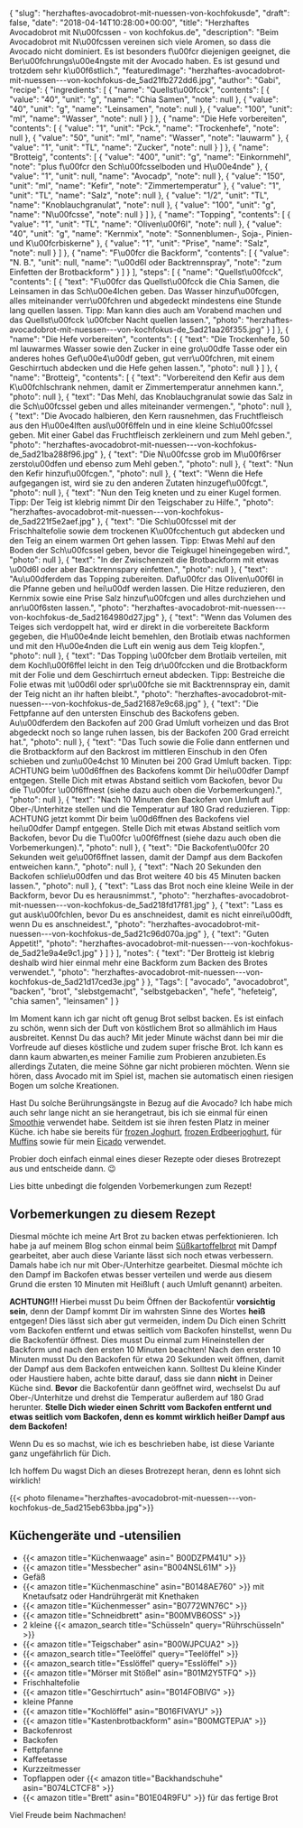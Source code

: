 {
    "slug": "herzhaftes-avocadobrot-mit-nuessen-von-kochfokusde",
    "draft": false,
    "date": "2018-04-14T10:28:00+00:00",
    "title": "Herzhaftes Avocadobrot mit N\u00fcssen - von kochfokus.de",
    "description": "Beim Avocadobrot mit N\u00fcssen vereinen sich viele Aromen, so dass die Avocado nicht dominiert. Es ist besonders f\u00fcr diejenigen geeignet, die Ber\u00fchrungs\u00e4ngste mit der Avocado haben. Es ist gesund und trotzdem sehr k\u00f6stlich.",
    "featuredImage": "herzhaftes-avocadobrot-mit-nuessen---von-kochfokus-de_5ad21fb272dd6.jpg",
    "author": "Gabi",
    "recipe": {
        "ingredients": [
            {
                "name": "Quellst\u00fcck",
                "contents": [
                    {
                        "value": "40",
                        "unit": "g",
                        "name": "Chia Samen",
                        "note": null
                    },
                    {
                        "value": "40",
                        "unit": "g",
                        "name": "Leinsamen",
                        "note": null
                    },
                    {
                        "value": "100",
                        "unit": "ml",
                        "name": "Wasser",
                        "note": null
                    }
                ]
            },
            {
                "name": "Die Hefe vorbereiten",
                "contents": [
                    {
                        "value": "1",
                        "unit": "Pck.",
                        "name": "Trockenhefe",
                        "note": null
                    },
                    {
                        "value": "50",
                        "unit": "ml",
                        "name": "Wasser",
                        "note": "lauwarm"
                    },
                    {
                        "value": "1",
                        "unit": "TL",
                        "name": "Zucker",
                        "note": null
                    }
                ]
            },
            {
                "name": "Brotteig",
                "contents": [
                    {
                        "value": "400",
                        "unit": "g",
                        "name": "Einkornmehl",
                        "note": "plus f\u00fcr den Sch\u00fcsselboden und H\u00e4nde"
                    },
                    {
                        "value": "1",
                        "unit": null,
                        "name": "Avocadp",
                        "note": null
                    },
                    {
                        "value": "150",
                        "unit": "ml",
                        "name": "Kefir",
                        "note": "Zimmertemperatur"
                    },
                    {
                        "value": "1",
                        "unit": "TL",
                        "name": "Salz",
                        "note": null
                    },
                    {
                        "value": "1\/2",
                        "unit": "TL",
                        "name": "Knoblauchgranulat",
                        "note": null
                    },
                    {
                        "value": "100",
                        "unit": "g",
                        "name": "N\u00fcsse",
                        "note": null
                    }
                ]
            },
            {
                "name": "Topping",
                "contents": [
                    {
                        "value": "1",
                        "unit": "TL",
                        "name": "Oliven\u00f6l",
                        "note": null
                    },
                    {
                        "value": "40",
                        "unit": "g",
                        "name": "Kernmix",
                        "note": "Sonnenblumen-, Soja-, Pinien- und K\u00fcrbiskerne"
                    },
                    {
                        "value": "1",
                        "unit": "Prise",
                        "name": "Salz",
                        "note": null
                    }
                ]
            },
            {
                "name": "F\u00fcr die Backform",
                "contents": [
                    {
                        "value": "N. B.",
                        "unit": null,
                        "name": "\u00d6l oder  Backtrennspray",
                        "note": "zum Einfetten der Brotbackform"
                    }
                ]
            }
        ],
        "steps": [
            {
                "name": "Quellst\u00fcck",
                "contents": [
                    {
                        "text": "F\u00fcr das Quellst\u00fcck die Chia Samen, die Leinsamen in das Sch\u00e4lchen geben. Das Wasser hinzuf\u00fcgen, alles miteinander verr\u00fchren und abgedeckt mindestens eine Stunde lang quellen lassen. Tipp: Man kann dies auch am Vorabend machen und das Quellst\u00fcck \u00fcber Nacht quellen lassen.",
                        "photo": "herzhaftes-avocadobrot-mit-nuessen---von-kochfokus-de_5ad21aa26f355.jpg"
                    }
                ]
            },
            {
                "name": "Die Hefe vorbereiten",
                "contents": [
                    {
                        "text": "Die Trockenhefe, 50 ml lauwarmes Wasser sowie den Zucker in eine gro\u00dfe Tasse oder ein anderes hohes Gef\u00e4\u00df geben, gut verr\u00fchren, mit einem Geschirrtuch abdecken und die Hefe gehen lassen.",
                        "photo": null
                    }
                ]
            },
            {
                "name": "Brotteig",
                "contents": [
                    {
                        "text": "Vorbereitend den Kefir aus dem K\u00fchlschrank nehmen, damit er Zimmertemperatur annehmen kann.",
                        "photo": null
                    },
                    {
                        "text": "Das Mehl, das Knoblauchgranulat sowie das Salz in die Sch\u00fcssel geben und alles miteinander vermengen.",
                        "photo": null
                    },
                    {
                        "text": "Die Avocado halbieren, den Kern rausnehmen, das Fruchtfleisch aus den H\u00e4lften ausl\u00f6ffeln und in eine kleine Sch\u00fcssel geben. Mit einer Gabel das Fruchtfleisch zerkleinern und zum Mehl geben.",
                        "photo": "herzhaftes-avocadobrot-mit-nuessen---von-kochfokus-de_5ad21ba288f96.jpg"
                    },
                    {
                        "text": "Die N\u00fcsse grob im M\u00f6rser zersto\u00dfen und ebenso zum Mehl geben.",
                        "photo": null
                    },
                    {
                        "text": "Nun den Kefir hinzuf\u00fcgen.",
                        "photo": null
                    },
                    {
                        "text": "Wenn die Hefe aufgegangen ist, wird sie zu den anderen Zutaten hinzugef\u00fcgt.",
                        "photo": null
                    },
                    {
                        "text": "Nun den Teig kneten und zu einer Kugel formen. Tipp: Der Teig ist klebrig nimmt Dir den Teigschaber zu Hilfe.",
                        "photo": "herzhaftes-avocadobrot-mit-nuessen---von-kochfokus-de_5ad221f5e2aef.jpg"
                    },
                    {
                        "text": "Die Sch\u00fcssel mit der Frischhaltefolie sowie dem trockenen K\u00fcchentuch gut abdecken und den Teig an einem warmen Ort gehen lassen. Tipp: Etwas Mehl auf den Boden der Sch\u00fcssel geben, bevor die Teigkugel hineingegeben wird.",
                        "photo": null
                    },
                    {
                        "text": "In der Zwischenzeit die Brotbackform mit etwas \u00d6l oder aber Backtrennspary einfetten.",
                        "photo": null
                    },
                    {
                        "text": "Au\u00dferdem das Topping zubereiten. Daf\u00fcr das Oliven\u00f6l in die Pfanne geben und hei\u00df werden lassen. Die Hitze reduzieren, den Kernmix sowie eine Prise Salz hinzuf\u00fcgen und alles durchziehen und anr\u00f6sten lassen.",
                        "photo": "herzhaftes-avocadobrot-mit-nuessen---von-kochfokus-de_5ad2164980d27.jpg"
                    },
                    {
                        "text": "Wenn das Volumen des Teiges sich verdoppelt hat, wird er direkt in die vorbereitete Backform gegeben, die H\u00e4nde leicht bemehlen, den Brotlaib etwas nachformen und mit den H\u00e4nden die Luft ein wenig aus dem Teig klopfen.",
                        "photo": null
                    },
                    {
                        "text": "Das Topping \u00fcber dem Brotlaib verteilen, mit dem Kochl\u00f6ffel leicht in den Teig dr\u00fccken und die Brotbackform mit der Folie und dem Geschirrtuch erneut abdecken. Tipp: Bestreiche die Folie etwas mit \u00d6l oder spr\u00fche sie mit Backtrennspray ein, damit der Teig nicht an ihr haften bleibt.",
                        "photo": "herzhaftes-avocadobrot-mit-nuessen---von-kochfokus-de_5ad21687e9c68.jpg"
                    },
                    {
                        "text": "Die Fettpfanne auf den untersten Einschub des Backofens geben. Au\u00dferdem den Backofen auf 200 Grad Umluft vorheizen und das Brot abgedeckt noch so lange ruhen lassen, bis der Backofen 200 Grad erreicht hat.",
                        "photo": null
                    },
                    {
                        "text": "Das Tuch sowie die Folie dann entfernen und die Brotbackform auf den Backrost im mittleren Einschub in den Ofen schieben und zun\u00e4chst 10 Minuten bei 200 Grad Umluft backen. Tipp: ACHTUNG beim \u00d6ffnen des Backofens kommt Dir hei\u00dfer Dampf entgegen. Stelle Dich mit etwas Abstand seitlich vom Backofen, bevor Du die T\u00fcr \u00f6ffnest (siehe dazu auch oben die Vorbemerkungen).",
                        "photo": null
                    },
                    {
                        "text": "Nach 10 Minuten den Backofen von Umluft auf Ober-\/Unterhitze stellen und die Temperatur auf 180 Grad reduzieren.  Tipp: ACHTUNG jetzt kommt Dir beim \u00d6ffnen des Backofens viel hei\u00dfer Dampf entgegen. Stelle Dich mit etwas Abstand seitlich vom Backofen, bevor Du die T\u00fcr \u00f6ffnest (siehe dazu auch oben die Vorbemerkungen).",
                        "photo": null
                    },
                    {
                        "text": "Die Backofent\u00fcr 20 Sekunden weit ge\u00f6ffnet lassen, damit der Dampf aus dem Backofen entweichen kann.",
                        "photo": null
                    },
                    {
                        "text": "Nach 20 Sekunden den Backofen schlie\u00dfen und das Brot weitere 40 bis 45 Minuten backen lassen.",
                        "photo": null
                    },
                    {
                        "text": "Lass das Brot noch eine kleine Weile in der Backform, bevor Du es herausnimmst.",
                        "photo": "herzhaftes-avocadobrot-mit-nuessen---von-kochfokus-de_5ad218fd17f81.jpg"
                    },
                    {
                        "text": "Lass es gut ausk\u00fchlen, bevor Du es anschneidest, damit es nicht einrei\u00dft, wenn Du es anschneidest.",
                        "photo": "herzhaftes-avocadobrot-mit-nuessen---von-kochfokus-de_5ad21c96d070a.jpg"
                    },
                    {
                        "text": "Guten Appetit!",
                        "photo": "herzhaftes-avocadobrot-mit-nuessen---von-kochfokus-de_5ad21e9a4e9c1.jpg"
                    }
                ]
            }
        ],
        "notes": {
            "text": "Der Brotteig ist klebrig deshalb wird hier einmal mehr eine Backform zum Backen des Brotes verwendet.",
            "photo": "herzhaftes-avocadobrot-mit-nuessen---von-kochfokus-de_5ad21d17ced3e.jpg"
        }
    },
    "Tags": [
        "avocado",
        "avocadobrot",
        "backen",
        "brot",
        "slebstgemacht",
        "selbstgebacken",
        "hefe",
        "hefeteig",
        "chia samen",
        "leinsamen"
    ]
}

Im Moment kann ich gar nicht oft genug Brot selbst backen. Es ist einfach zu schön, wenn sich der Duft von köstlichem Brot so allmählich im Haus ausbreitet. Kennst Du das auch? Mit jeder Minute wächst dann bei mir die Vorfreude auf dieses köstliche und zudem super frische Brot. Ich kann es dann kaum abwarten,es meiner Familie zum Probieren anzubieten.Es allerdings Zutaten, die meine Söhne gar nicht probieren möchten. Wenn sie hören, dass Avocado mit im Spiel ist, machen sie automatisch einen riesigen Bogen um solche Kreationen.

Hast Du solche Berührungsängste in Bezug auf die Avocado? Ich habe mich auch sehr lange nicht an sie herangetraut, bis ich sie einmal für einen [Smoothie](hthttps://kochfokus.de/artikel/green-day-smoothie/tp:// "Smoothie") verwendet habe. Seitdem ist sie ihren festen Platz in meiner Küche. ich habe sie bereits für [frozen Joghurt](https://kochfokus.de/artikel/avocado-frozen-joghurt/ "frozen Joghurt"), [frozen Erdbeerjoghurt](https://kochfokus.de/artikel/frozen-erdbeer-joghurt-mit-basilikum/ "frozen Erdbeerjoghurt"), für [Muffins](https://kochfokus.de/artikel/unglaublich-einfache-dreierlei-avocado-schokoladen-muffins/ "Muffins") sowie für mein [Eicado](https://kochfokus.de/artikel/eicado/ "Eicado") verwendet.

Probier doch einfach einmal eines dieser Rezepte oder dieses Brotrezept aus und entscheide dann. 😉

Lies bitte unbedingt die folgenden Vorbemerkungen zum Rezept!

## Vorbemerkungen zu diesem Rezept

Diesmal möchte ich meine Art Brot zu backen etwas perfektionieren. Ich habe ja auf meinem Blog schon einmal beim [Süßkartoffelbrot](https://kochfokus.de/artikel/suesskartoffelbrot/ "Süßkartoffelbrot") mit Dampf gearbeitet, aber auch diese Variante lässt sich noch etwas verbessern. Damals habe ich nur mit Ober-/Unterhitze gearbeitet. Diesmal möchte ich den Dampf im Backofen etwas besser verteilen und werde aus diesem Grund die ersten 10 Minuten mit Heißluft ( auch Umluft genannt) arbeiten.

**ACHTUNG!!!** Hierbei musst Du beim Öffnen der Backofentür **vorsichtig sein**, denn der Dampf kommt Dir im wahrsten Sinne des Wortes **heiß** entgegen! Dies lässt sich aber gut vermeiden, indem Du Dich einen Schritt vom Backofen entfernt und etwas seitlich vom Backofen hinstellst, wenn Du die Backofentür öffnest. Dies musst Du einmal zum Hineinstellen der Backform und nach den ersten 10 Minuten beachten! Nach den ersten 10 Minuten musst Du den Backofen für etwa 20 Sekunden weit öffnen, damit der Dampf aus dem Backofen entweichen kann. Solltest Du kleine Kinder oder Haustiere haben, achte bitte darauf, dass sie dann **nicht** in Deiner Küche sind. **Bevor** die Backofentür dann geöffnet wird, wechselst Du auf Ober-/Unterhitze und drehst  die Temperatur außerdem auf 180 Grad herunter. **Stelle Dich wieder einen Schritt vom Backofen entfernt und etwas seitlich vom Backofen, denn es kommt wirklich heißer Dampf aus dem Backofen!**

Wenn Du es so machst, wie ich es beschrieben habe, ist diese Variante ganz ungefährlich für Dich.

Ich hoffem Du wagst Dich an dieses Brotrezept heran, denn es lohnt sich wirklich!

{{< photo filename="herzhaftes-avocadobrot-mit-nuessen---von-kochfokus-de_5ad215eb63bba.jpg">}}


## Küchengeräte und -utensilien
- {{< amazon title="Küchenwaage" asin=" B00DZPM41U" >}}
- {{< amazon title="Messbecher" asin="B004NSL61M" >}}
- Gefäß
- {{< amazon title="Küchenmaschine" asin="B0148AE760" >}} mit Knetaufsatz oder Handrührgerät mit Knethaken
- {{< amazon title="Küchenmesser" asin="B0772WN76C" >}}
- {{< amazon title="Schneidbrett" asin="B00MVB6OSS" >}}
- 2 kleine {{< amazon_search title="Schüsseln" query="Rührschüsseln" >}}
- {{< amazon title="Teigschaber" asin="B00WJPCUA2" >}}
- {{< amazon_search title="Teelöffel" query="Teelöffel" >}}
- {{< amazon_search title="Esslöffel" query="Esslöffel" >}}
- {{< amazon title="Mörser mit Stößel" asin="B01M2Y5TFQ" >}}
- Frischhaltefolie
- {{< amazon title="Geschirrtuch" asin="B014FOBIVG" >}}
- kleine Pfanne
- {{< amazon title="Kochlöffel" asin="B016FIVAYU" >}}
- {{< amazon title="Kastenbrotbackform" asin="B00MGTEPJA" >}}
- Backofenrost
- Backofen
- Fettpfanne
- Kaffeetasse
- Kurzzeitmesser
- Topflappen oder {{< amazon title="Backhandschuhe" asin="B074LCTCF8" >}}
- {{< amazon title="Brett" asin="B01E04R9FU" >}} für das fertige Brot

Viel Freude beim Nachmachen!